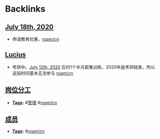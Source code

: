 
# Backlinks
## [July 18th, 2020](<July 18th, 2020.md>)
- 申请教育优惠，[roam/cn](<../roam/cn.md>)

## [Lucius](<Lucius.md>)
- 考研中。[July 12th, 2020](<../July 12th, 2020.md>) 后约1个半月密集训练，2020年底考研结束，所以这段时间基本无法参与 [roam/cn](<../roam/cn.md>)

## [岗位分工](<岗位分工.md>)
- **[Tags](<../Tags.md>):** #[管理](<../管理.md>) #[roam/cn](<../roam/cn.md>)

## [成员](<成员.md>)
- **[Tags](<../Tags.md>):** #[roam/cn](<../roam/cn.md>)

